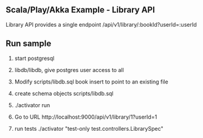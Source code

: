 ## Scala/Play/Akka Example - Library API
Library API provides a single endpoint
/api/v1/library/:bookId?userId=:userId

## Run sample
1. start postgresql
2. libdb/libdb, give postgres user access to all
3. Modify scripts/libdb.sql book insert to point to an existing file
3. create schema objects scripts/libdb.sql
4. ./activator run
5. Go to URL http://localhost:9000/api/v1/library/1?userId=1

6. run tests ./activator "test-only test.controllers.LibrarySpec"
